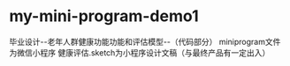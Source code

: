 # my-mini-program-demo1
毕业设计--老年人群健康功能功能和评估模型--（代码部分）
miniprogram文件为微信小程序
健康评估.sketch为小程序设计文稿（与最终产品有一定出入）
